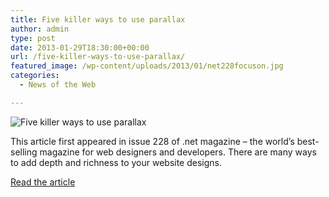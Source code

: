 ```yaml
---
title: Five killer ways to use parallax
author: admin
type: post
date: 2013-01-29T18:30:00+00:00
url: /five-killer-ways-to-use-parallax/
featured_image: /wp-content/uploads/2013/01/net228focuson.jpg
categories:
  - News of the Web

---
```

<img src="https://i0.wp.com/media.netmagazine.futurecdn.net/files/imagecache/featured_main/articles/feature/2013/01/net228focuson.jpg?w=700" alt="Five killer ways to use parallax" data-recalc-dims="1" />

This article first appeared in issue 228 of .net magazine – the world&#8217;s best-selling magazine for web designers and developers. There are many ways to add depth and richness to your website designs.

<a href="http://www.netmagazine.com/features/five-killer-ways-use-parallax" title="Five killer ways to use parallax" target="_blank">Read the article</a>